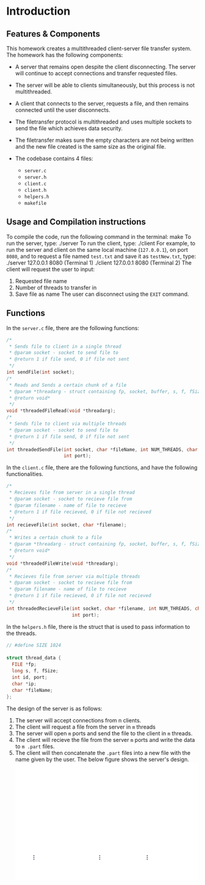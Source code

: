 # Introduction

## Features & Components

This homework creates a multithreaded client-server file transfer
system. The homework has the following components:

-   A server that remains open despite the client disconnecting. The
    server will continue to accept connections and transfer requested
    files.
-   The server will be able to clients simultaneously, but this process
    is not multithreaded.
-   A client that connects to the server, requests a file, and then
    remains connected until the user disconnects.
-   The filetransfer protocol is multithreaded and uses multiple sockets
    to send the file which achieves data security.
-   The filetransfer makes sure the empty characters are not being
    written and the new file created is the same size as the original
    file.
-   The codebase contains 4 files:

    -   `server.c`
    -   `server.h`
    -   `client.c`
    -   `client.h`
    -   `helpers.h`
    -   `makefile`
## Usage and Compilation instructions
To compile the code, run the following command in the terminal:
         make
To run the server, type:
        ./server <ip> <port>
To run the client, type:
        ./client <ip> <port>
For example, to run the server and client on the same local machine
(`127.0.0.1`), on port `8080`, and to request a file named `test.txt`
and save it as `testNew.txt`, type:
       ./server 127.0.0.1 8080 (Terminal 1)
       ./client 127.0.0.1 8080 (Terminal 2)
The client will request the user to input:
1.  Requested file name
2.  Number of threads to transfer in
3.  Save file as name
The user can disconnect using the `EXIT` command.
## Functions
In the `server.c` file, there are the following functions:

``` {.c firstline="2" lastline="21" language="c"}
/*
 * Sends file to client in a single thread
 * @param socket - socket to send file to
 * @return 1 if file send, 0 if file not sent
 */
int sendFile(int socket);
/*
 * Reads and Sends a certain chunk of a file
 * @param *threadarg - struct containing fp, socket, buffer, s, f, fSize
 * @return void*
 */
void *threadedFileRead(void *threadarg);
/*
 * Sends file to client via multiple threads
 * @param socket - socket to send file to
 * @return 1 if file send, 0 if file not sent
 */
int threadedSendFile(int socket, char *fileName, int NUM_THREADS, char *ip,
                     int port);
```

In the `client.c` file, there are the following functions, and have the
following functionalities.

``` {.c firstline="2" lastline="22" language="c"}
/*
 * Recieves file from server in a single thread
 * @param socket - socket to recieve file from
 * @param filename - name of file to recieve
 * @return 1 if file recieved, 0 if file not recieved
 */
int recieveFile(int socket, char *filename);
/*
 * Writes a certain chunk to a file
 * @param *threadarg - struct containing fp, socket, buffer, s, f, fSize
 * @return void*
 */
void *threadedFileWrite(void *threadarg);
/*
 * Recieves file from server via multiple threads
 * @param socket - socket to recieve file from
 * @param filename - name of file to recieve
 * @return 1 if file recieved, 0 if file not recieved
 */
int threadedRecieveFile(int socket, char *filename, int NUM_THREADS, char *ip,
                        int port);
```

In the `helpers.h` file, there is the struct that is used to pass
information to the threads.

``` {.c firstline="11" lastline="20" language="c"}
// #define SIZE 1024

struct thread_data {
  FILE *fp;
  long s, f, fSize;
  int id, port;
  char *ip;
  char *fileName;
};
```
The design of the server is as follows:
1.  The server will accept connections from n clients.
2.  The client will request a file from the server in `m` threads
3.  The server will open `m` ports and send the file to the client in
    `m` threads.
4.  The client will recieve the file from the server `m` ports and write
    the data to `m .part` files.
5.  The client will then concatenate the `.part` files into a new file
    with the name given by the user.
The below figure shows the server's design.
![Server-Client Interaction Design](report/design1.png)

